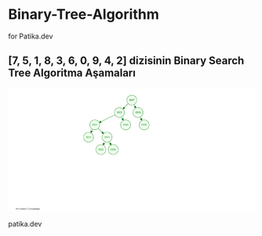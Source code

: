 # Binary-Tree-Algorithm
for Patika.dev

## [7, 5, 1, 8, 3, 6, 0, 9, 4, 2] dizisinin Binary Search Tree Algoritma Aşamaları

![binary search tree](https://github.com/sevketasurgan/Binary-Tree-Algorithm/blob/main/download.png)

patika.dev

